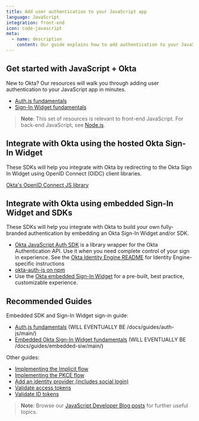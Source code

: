 ```yaml
---
title: Add user authentication to your JavaScript app
language: JavaScript
integration: front-end
icon: code-javascript
meta:
  - name: description
    content: Our guide explains how to add authentication to your JavaScript app and customize the sign-in experience.
---
```


## Get started with JavaScript + Okta

New to Okta? Our resources will walk you through adding user authentication to your JavaScript app in minutes.

<ul class='language-ctas'>
	<li>
		<a href='#' class='Button--blueDarkOutline' data-proofer-ignore>
			<span>Auth.js fundamentals</span>
		</a>
	</li>
	<li>
		<a href='#' class='Button--blueDarkOutline' data-proofer-ignore>
			<span>Sign-In Widget fundamentals</span>
		</a>
	</li>
</ul>

> **Note**: This set of resources is relevant to front-end JavaScript. For back-end JavaScript, see [Node.js](/code/nodejs/).

## Integrate with Okta using the hosted Okta Sign-In Widget

These SDKs will help you integrate with Okta by redirecting to the Okta Sign In Widget using OpenID Connect (OIDC) client libraries.

[Okta's OpenID Connect JS library](https://github.com/okta/okta-oidc-js)

## Integrate with Okta using embedded Sign-In Widget and SDKs

These SDKs will help you integrate with Okta to build your own fully-branded authentication by embedding an Okta Sign-In Widget and/or SDK.

* [Okta JavaScript Auth SDK](https://github.com/okta/okta-auth-js) is a library wrapper for the Okta Authentication API. Use it when you need complete control of your sign in experience. See the [Okta Identity Engine README](https://github.com/okta/okta-auth-js/blob/master/docs/idx.md) for Identity Engine-specific instructions
* [okta-auth-js on npm](https://www.npmjs.com/package/@okta/okta-auth-js)
* Use the [Okta embedded Sign-In Widget](https://github.com/okta/okta-signin-widget) for a pre-built, best practice, customizable experience.

## Recommended Guides

Embedded SDK and Sign-In Widget sign-in guide:

* [Auth.js fundamentals](#) (WILL EVENTUALLY BE /docs/guides/auth-js/main/)
* [Embedded Okta Sign-In Widget fundamentals](/code/javascript/okta_sign-in_widget/) (WILL EVENTUALLY BE /docs/guides/embedded-siw/main/)

Other guides:

* [Implementing the Implicit flow](/docs/guides/implement-grant-type/implicit/main/)
* [Implementing the PKCE flow](/docs/guides/implement-grant-type/authcodepkce/main/)
* [Add an identity provider (includes social login)](/docs/guides/identity-providers/)
* [Validate access tokens](/docs/guides/validate-access-tokens)
* [Validate ID tokens](/docs/guides/validate-id-tokens)

> **Note**: Browse our [JavaScript Developer Blog posts](/search/#q=javascript&f:@commonoktasource=[Developer%20blog]) for further useful topics.